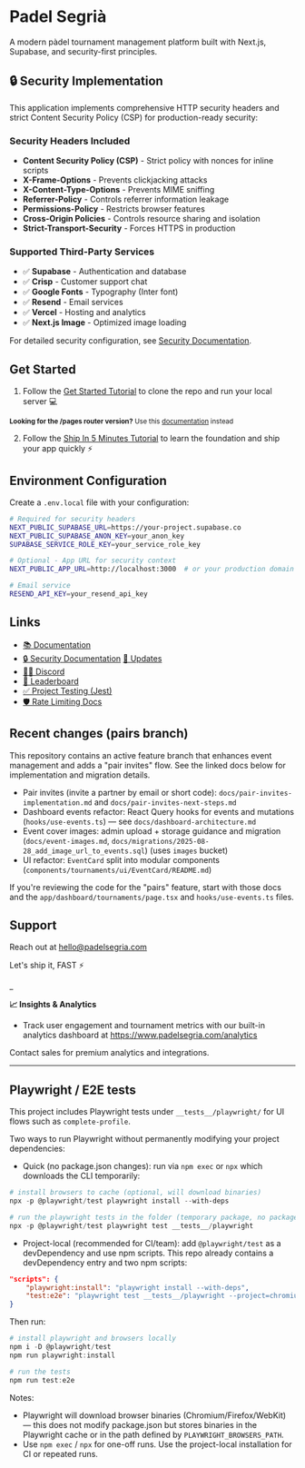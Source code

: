 # Padel Segrià

A modern pàdel tournament management platform built with Next.js, Supabase, and security-first principles.

## 🔒 Security Implementation

This application implements comprehensive HTTP security headers and strict Content Security Policy (CSP) for production-ready security:

### Security Headers Included
- **Content Security Policy (CSP)** - Strict policy with nonces for inline scripts
- **X-Frame-Options** - Prevents clickjacking attacks
- **X-Content-Type-Options** - Prevents MIME sniffing
- **Referrer-Policy** - Controls referrer information leakage
- **Permissions-Policy** - Restricts browser features
- **Cross-Origin Policies** - Controls resource sharing and isolation
- **Strict-Transport-Security** - Forces HTTPS in production

### Supported Third-Party Services
- ✅ **Supabase** - Authentication and database
- ✅ **Crisp** - Customer support chat
- ✅ **Google Fonts** - Typography (Inter font)
- ✅ **Resend** - Email services
- ✅ **Vercel** - Hosting and analytics
- ✅ **Next.js Image** - Optimized image loading

For detailed security configuration, see [Security Documentation](./docs/SECURITY.md).

## Get Started

1. Follow the [Get Started Tutorial](https://www.padelsegria.com/docs) to clone the repo and run your local server 💻

<sub>**Looking for the /pages router version?** Use this [documentation](https://www.padelsegria.com/docs-old) instead</sub>

2. Follow the [Ship In 5 Minutes Tutorial](https://www.padelsegria.com/docs/tutorials/ship-in-5-minutes) to learn the foundation and ship your app quickly ⚡️

## Environment Configuration

Create a `.env.local` file with your configuration:

```bash
# Required for security headers
NEXT_PUBLIC_SUPABASE_URL=https://your-project.supabase.co
NEXT_PUBLIC_SUPABASE_ANON_KEY=your_anon_key
SUPABASE_SERVICE_ROLE_KEY=your_service_role_key

# Optional - App URL for security context
NEXT_PUBLIC_APP_URL=http://localhost:3000  # or your production domain

# Email service
RESEND_API_KEY=your_resend_api_key
```

## Links

-   [📚 Documentation](https://www.padelsegria.com/docs)
-   [🔒 Security Documentation](./docs/SECURITY.md)
	[📣 Updates](https://www.padelsegria.com/updates)
-   [🧑‍💻 Discord](https://www.padelsegria.com/dashboard)
-   [🥇 Leaderboard](https://www.padelsegria.com/leaderboard)
 -   [✅ Project Testing (Jest)](./docs/testing.md)
 -   [🛡️ Rate Limiting Docs](./docs/rate-limiting.md)

## Recent changes (pairs branch)

This repository contains an active feature branch that enhances event management and adds a "pair invites" flow. See the linked docs below for implementation and migration details.

- Pair invites (invite a partner by email or short code): `docs/pair-invites-implementation.md` and `docs/pair-invites-next-steps.md`
- Dashboard events refactor: React Query hooks for events and mutations (`hooks/use-events.ts`) — see `docs/dashboard-architecture.md`
- Event cover images: admin upload + storage guidance and migration (`docs/event-images.md`, `docs/migrations/2025-08-28_add_image_url_to_events.sql`) (uses `images` bucket)
- UI refactor: `EventCard` split into modular components (`components/tournaments/ui/EventCard/README.md`)

If you're reviewing the code for the "pairs" feature, start with those docs and the `app/dashboard/tournaments/page.tsx` and `hooks/use-events.ts` files.

## Support

Reach out at hello@padelsegria.com

Let's ship it, FAST ⚡️

\_

**📈 Insights & Analytics**

-   Track user engagement and tournament metrics with our built-in analytics dashboard at https://www.padelsegria.com/analytics

Contact sales for premium analytics and integrations.

---

## Playwright / E2E tests

This project includes Playwright tests under `__tests__/playwright/` for UI flows such as `complete-profile`.

Two ways to run Playwright without permanently modifying your project dependencies:

- Quick (no package.json changes): run via `npm exec` or `npx` which downloads the CLI temporarily:

```powershell
# install browsers to cache (optional, will download binaries)
npx -p @playwright/test playwright install --with-deps

# run the playwright tests in the folder (temporary package, no package.json change)
npx -p @playwright/test playwright test __tests__/playwright
```

- Project-local (recommended for CI/team): add `@playwright/test` as a devDependency and use npm scripts. This repo already contains a devDependency entry and two npm scripts:

```json
"scripts": {
	"playwright:install": "playwright install --with-deps",
	"test:e2e": "playwright test __tests__/playwright --project=chromium"
}
```

Then run:

```powershell
# install playwright and browsers locally
npm i -D @playwright/test
npm run playwright:install

# run the tests
npm run test:e2e
```

Notes:
- Playwright will download browser binaries (Chromium/Firefox/WebKit) — this does not modify package.json but stores binaries in the Playwright cache or in the path defined by `PLAYWRIGHT_BROWSERS_PATH`.
- Use `npm exec` / `npx` for one-off runs. Use the project-local installation for CI or repeated runs.

